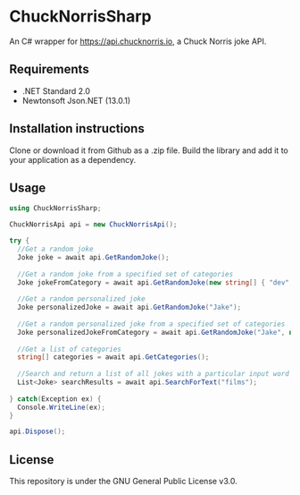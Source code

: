 # ChuckNorrisSharp
An C# wrapper for https://api.chucknorris.io, a Chuck Norris joke API.

## Requirements
* .NET Standard 2.0
* Newtonsoft Json.NET (13.0.1)

## Installation instructions
Clone or download it from Github as a .zip file.
Build the library and add it to your application as a dependency.

## Usage
```csharp
using ChuckNorrisSharp;

ChuckNorrisApi api = new ChuckNorrisApi();

try {
  //Get a random joke
  Joke joke = await api.GetRandomJoke();
  
  //Get a random joke from a specified set of categories
  Joke jokeFromCategory = await api.GetRandomJoke(new string[] { "dev", "music" });
  
  //Get a random personalized joke
  Joke personalizedJoke = await api.GetRandomJoke("Jake");
  
  //Get a random personalized joke from a specified set of categories
  Joke personalizedJokeFromCategory = await api.GetRandomJoke("Jake", new string[] { "dev", "music" });
  
  //Get a list of categories
  string[] categories = await api.GetCategories();
  
  //Search and return a list of all jokes with a particular input word or phrase
  List<Joke> searchResults = await api.SearchForText("films");
  
} catch(Exception ex) {
  Console.WriteLine(ex);
}

api.Dispose();
```
## License
This repository is under the GNU General Public License v3.0.
